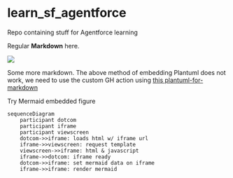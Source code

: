# learn_sf_agentforce
Repo containing stuff for Agentforce learning

Regular **Markdown** here.

<!--
@startuml firstDiagram

Alice -> Bob: Hello
Bob -> Alice: Hi!
	
@enduml
-->

![](firstDiagram.svg)

Some more markdown. The above method of embedding Plantuml does not work, we need to use the custom GH action using [this plantuml-for-markdown](https://github.com/marketplace/actions/plantuml-for-markdown)

Try Mermaid embedded figure

```mermaid
sequenceDiagram
    participant dotcom
    participant iframe
    participant viewscreen
    dotcom->>iframe: loads html w/ iframe url
    iframe->>viewscreen: request template
    viewscreen->>iframe: html & javascript
    iframe->>dotcom: iframe ready
    dotcom->>iframe: set mermaid data on iframe
    iframe->>iframe: render mermaid
```

